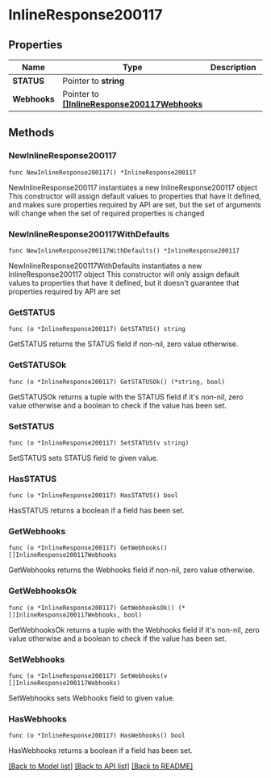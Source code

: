 # InlineResponse200117

## Properties

Name | Type | Description | Notes
------------ | ------------- | ------------- | -------------
**STATUS** | Pointer to **string** |  | [optional] 
**Webhooks** | Pointer to [**[]InlineResponse200117Webhooks**](InlineResponse200117Webhooks.md) |  | [optional] 

## Methods

### NewInlineResponse200117

`func NewInlineResponse200117() *InlineResponse200117`

NewInlineResponse200117 instantiates a new InlineResponse200117 object
This constructor will assign default values to properties that have it defined,
and makes sure properties required by API are set, but the set of arguments
will change when the set of required properties is changed

### NewInlineResponse200117WithDefaults

`func NewInlineResponse200117WithDefaults() *InlineResponse200117`

NewInlineResponse200117WithDefaults instantiates a new InlineResponse200117 object
This constructor will only assign default values to properties that have it defined,
but it doesn't guarantee that properties required by API are set

### GetSTATUS

`func (o *InlineResponse200117) GetSTATUS() string`

GetSTATUS returns the STATUS field if non-nil, zero value otherwise.

### GetSTATUSOk

`func (o *InlineResponse200117) GetSTATUSOk() (*string, bool)`

GetSTATUSOk returns a tuple with the STATUS field if it's non-nil, zero value otherwise
and a boolean to check if the value has been set.

### SetSTATUS

`func (o *InlineResponse200117) SetSTATUS(v string)`

SetSTATUS sets STATUS field to given value.

### HasSTATUS

`func (o *InlineResponse200117) HasSTATUS() bool`

HasSTATUS returns a boolean if a field has been set.

### GetWebhooks

`func (o *InlineResponse200117) GetWebhooks() []InlineResponse200117Webhooks`

GetWebhooks returns the Webhooks field if non-nil, zero value otherwise.

### GetWebhooksOk

`func (o *InlineResponse200117) GetWebhooksOk() (*[]InlineResponse200117Webhooks, bool)`

GetWebhooksOk returns a tuple with the Webhooks field if it's non-nil, zero value otherwise
and a boolean to check if the value has been set.

### SetWebhooks

`func (o *InlineResponse200117) SetWebhooks(v []InlineResponse200117Webhooks)`

SetWebhooks sets Webhooks field to given value.

### HasWebhooks

`func (o *InlineResponse200117) HasWebhooks() bool`

HasWebhooks returns a boolean if a field has been set.


[[Back to Model list]](../README.md#documentation-for-models) [[Back to API list]](../README.md#documentation-for-api-endpoints) [[Back to README]](../README.md)


